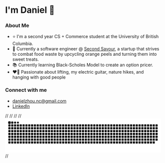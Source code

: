 I'm Daniel 👋
==================================================================================================
### About Me
- ⭐ I'm a second year CS + Commerce student at the University of British Columbia.
- 🍊 Currently a software engineer @ [Second Savour](https://www.secondsavour.ca/), a startup that strives to combat food waste by upcycling orange peels and turning them into sweet treats.
- 📚 Currently learning Black-Scholes Model to create an option pricer.
- ❤️‍🔥 Passionate about lifting, my electric guitar, nature hikes, and hanging with good people

### Connect with me 
- danielzhou.nc@gmail.com
- [LinkedIn](https://www.linkedin.com/in/dzhou05/)


// <picture>
//   <source media="(prefers-color-scheme: dark)" srcset="https://raw.githubusercontent.com/manggo-cd/manggo-cd/output/github-snake-dark.svg" />
//   <source media="(prefers-color-scheme: light)" srcset="https://raw.githubusercontent.com/manggo-cd/manggo-cd/output/github-snake.svg" />
//   <img alt="github-snake" src="https://raw.githubusercontent.com/manggo-cd/manggo-cd/output/github-snake.svg" />
// </picture>

